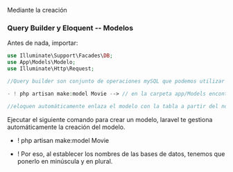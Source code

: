 Mediante la creación
### Query Builder y Eloquent -- Modelos
Antes de nada, importar:
```php
use Illuminate\Support\Facades\DB;
use App\Models\Modelo;
use Illuminate\Http\Request;

//Query builder son conjunto de operaciones mySQL que podemos utilizar en nuestro código y Eloquent es un ORM (conversión de datos entre un lenguaje orientado a objetos y una BD relacional como motor de persistencia)

- ! php artisan make:model Movie --> // en la carpeta app/Models encontraremos todos los modelos, al hacer esto ya podemos utilizar para realizar todo tipo de queries sobre la tabla movies

//eloquen automáticamente enlaza el modelo con la tabla a partir del nombre de la clase, transformándolo al plural en minúsculas


```
Ejecutar el siguiente comando para crear un modelo, laravel te gestiona automáticamente la creación del modelo.
- ! php artisan make:model Movie 

- ! Por eso, al establecer los nombres de las bases de datos, tenemos que ponerlo en minúscula y en plural.